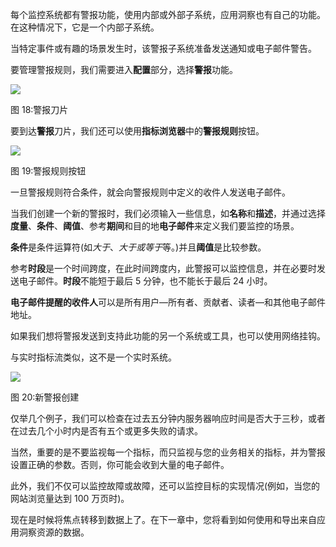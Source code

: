 每个监控系统都有警报功能，使用内部或外部子系统，应用洞察也有自己的功能。在这种情况下，它是一个内部子系统。

当特定事件或有趣的场景发生时，该警报子系统准备发送通知或电子邮件警告。

要管理警报规则，我们需要进入**配置**部分，选择**警报**功能。

![](../Images/image025.jpg)

图 18:警报刀片

要到达**警报**刀片，我们还可以使用**指标浏览器**中的**警报规则**按钮。

![](../Images/image026.png)

图 19:警报规则按钮

一旦警报规则符合条件，就会向警报规则中定义的收件人发送电子邮件。

当我们创建一个新的警报时，我们必须输入一些信息，如**名称**和**描述**，并通过选择**度量**、**条件**、**阈值**、参考**期间**和目的地**电子邮件**来定义我们要监控的场景。

**条件**是条件运算符(如*大于*、*大于或等于*等。)并且**阈值**是比较参数。

参考**时段**是一个时间跨度，在此时间跨度内，此警报可以监控信息，并在必要时发送电子邮件。**时段**不能短于最后 5 分钟，也不能长于最后 24 小时。

**电子邮件提醒的收件人**可以是所有用户—所有者、贡献者、读者—和其他电子邮件地址。

如果我们想将警报发送到支持此功能的另一个系统或工具，也可以使用网络挂钩。

与实时指标流类似，这不是一个实时系统。

![](../Images/image027.jpg)

图 20:新警报创建

仅举几个例子，我们可以检查在过去五分钟内服务器响应时间是否大于三秒，或者在过去几个小时内是否有五个或更多失败的请求。

当然，重要的是不要监视每一个指标，而只监视与您的业务相关的指标，并为警报设置正确的参数。否则，你可能会收到大量的电子邮件。

此外，我们不仅可以监控故障或故障，还可以监控目标的实现情况(例如，当您的网站浏览量达到 100 万页时)。

现在是时候将焦点转移到数据上了。在下一章中，您将看到如何使用和导出来自应用洞察资源的数据。